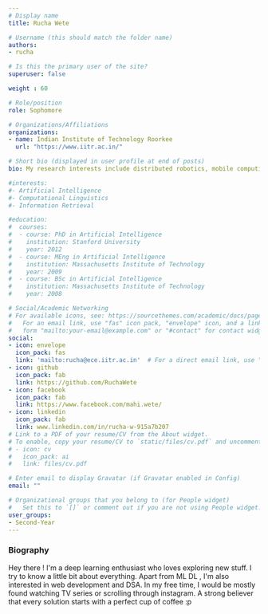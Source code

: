 ```yaml
---
# Display name
title: Rucha Wete

# Username (this should match the folder name)
authors:
- rucha

# Is this the primary user of the site?
superuser: false

weight : 60

# Role/position
role: Sophomore

# Organizations/Affiliations
organizations:
- name: Indian Institute of Technology Roorkee
  url: "https://www.iitr.ac.in/"

# Short bio (displayed in user profile at end of posts)
bio: My research interests include distributed robotics, mobile computing and programmable matter.

#interests:
#- Artificial Intelligence
#- Computational Linguistics
#- Information Retrieval

#education:
#  courses:
#  - course: PhD in Artificial Intelligence
#    institution: Stanford University
#    year: 2012
#  - course: MEng in Artificial Intelligence
#    institution: Massachusetts Institute of Technology
#    year: 2009
#  - course: BSc in Artificial Intelligence
#    institution: Massachusetts Institute of Technology
#    year: 2008

# Social/Academic Networking
# For available icons, see: https://sourcethemes.com/academic/docs/page-builder/#icons
#   For an email link, use "fas" icon pack, "envelope" icon, and a link in the
#   form "mailto:your-email@example.com" or "#contact" for contact widget.
social:
- icon: envelope
  icon_pack: fas
  link: 'mailto:rucha@ece.iitr.ac.in'  # For a direct email link, use "mailto:test@example.org".
- icon: github
  icon_pack: fab
  link: https://github.com/RuchaWete
- icon: facebook
  icon_pack: fab
  link: https://www.facebook.com/mahi.wete/
- icon: linkedin
  icon_pack: fab
  link: www.linkedin.com/in/rucha-w-915a7b207
# Link to a PDF of your resume/CV from the About widget.
# To enable, copy your resume/CV to `static/files/cv.pdf` and uncomment the lines below.
# - icon: cv
#   icon_pack: ai
#   link: files/cv.pdf

# Enter email to display Gravatar (if Gravatar enabled in Config)
email: ""

# Organizational groups that you belong to (for People widget)
#   Set this to `[]` or comment out if you are not using People widget.
user_groups:
- Second-Year
---
```


### Biography

Hey there ! I'm a deep learning enthusiast who loves exploring new stuff. I try to know a little bit about everything. Apart from ML DL , I'm also interested in web development and DSA. In my free time, I would be mostly found watching TV series or scrolling through instagram. A strong believer that every solution starts with a perfect cup of coffee :p
